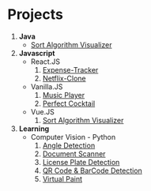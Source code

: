 # Projects

1. **Java**
   - [Sort Algorithm Visualizer ](./Java/Sort-Algorithm-Visualiser/src/)
2. **Javascript**
   - React.JS
     1. [Expense-Tracker](./JavaScript/React/expense_tracker/)
     2. [Netflix-Clone](./JavaScript/React/Netflix-clone/)
   - Vanilla.JS
     1. [Music Player](./JavaScript/vanilla-javascript/music_player/)
     2. [Perfect Cocktail](./JavaScript/vanilla-javascript/perfect_cocktail/)
   - Vue.JS
     1. [Sort Algorithm Visualizer](./JavaScript/Vue/sort_visualizer/)
3. **Learning**
   - Computer Vision - Python
     1. [Angle Detection](./learning/computer_vision/angleDetection.py)
     2. [Document Scanner](./learning/computer_vision/documentScanner.py)
     3. [License Plate Detection](./learning/computer_vision/licenseplateDetection.py)
     4. [QR Code & BarCode Detection](./learning/computer_vision/QRCodeBarcodeDetection.py)
     5. [Virtual Paint](./learning/computer_vision/virtualpaint.py)
